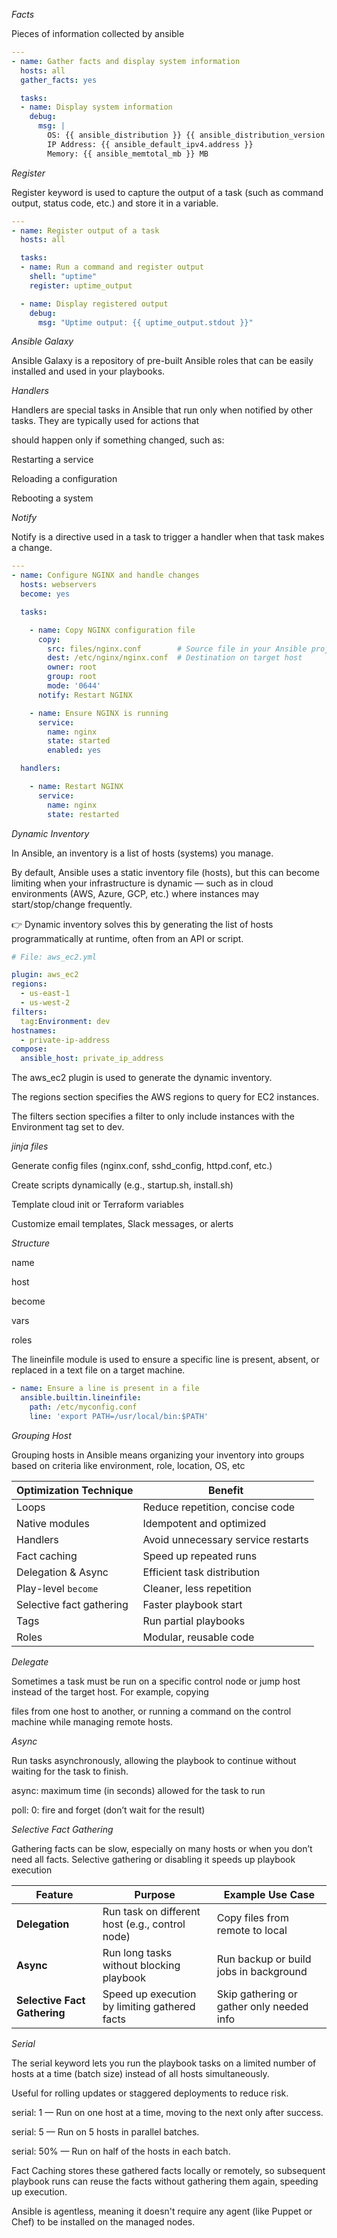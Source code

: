 *Facts*

Pieces of information collected by ansible 

```yaml
---
- name: Gather facts and display system information
  hosts: all
  gather_facts: yes

  tasks:
  - name: Display system information
    debug:
      msg: |
        OS: {{ ansible_distribution }} {{ ansible_distribution_version }}
        IP Address: {{ ansible_default_ipv4.address }}
        Memory: {{ ansible_memtotal_mb }} MB
```

*Register*

Register keyword is used to capture the output of a task (such as command output, status code, etc.) and store it in a variable.

```yaml
---
- name: Register output of a task
  hosts: all

  tasks:
  - name: Run a command and register output
    shell: "uptime"
    register: uptime_output

  - name: Display registered output
    debug:
      msg: "Uptime output: {{ uptime_output.stdout }}"
```

*Ansible Galaxy*

Ansible Galaxy is a repository of pre-built Ansible roles that can be easily installed and used in your playbooks. 

*Handlers*

Handlers are special tasks in Ansible that run only when notified by other tasks. They are typically used for actions that 

should happen only if something changed, such as:

Restarting a service

Reloading a configuration

Rebooting a system

*Notify*

Notify is a directive used in a task to trigger a handler when that task makes a change.

```yaml
---
- name: Configure NGINX and handle changes
  hosts: webservers
  become: yes

  tasks:

    - name: Copy NGINX configuration file
      copy:
        src: files/nginx.conf        # Source file in your Ansible project
        dest: /etc/nginx/nginx.conf  # Destination on target host
        owner: root
        group: root
        mode: '0644'
      notify: Restart NGINX

    - name: Ensure NGINX is running
      service:
        name: nginx
        state: started
        enabled: yes

  handlers:

    - name: Restart NGINX
      service:
        name: nginx
        state: restarted
```

*Dynamic Inventory*

In Ansible, an inventory is a list of hosts (systems) you manage.

By default, Ansible uses a static inventory file (hosts), but this can become limiting when your infrastructure is dynamic — such as in cloud environments (AWS, Azure, GCP, etc.) where instances may start/stop/change frequently.

👉 Dynamic inventory solves this by generating the list of hosts programmatically at runtime, often from an API or script.

```yaml
# File: aws_ec2.yml

plugin: aws_ec2
regions:
  - us-east-1
  - us-west-2
filters:
  tag:Environment: dev
hostnames:
  - private-ip-address
compose:
  ansible_host: private_ip_address
```
The aws_ec2 plugin is used to generate the dynamic inventory.

The regions section specifies the AWS regions to query for EC2 instances.

The filters section specifies a filter to only include instances with the Environment tag set to dev.

*jinja files*

Generate config files (nginx.conf, sshd_config, httpd.conf, etc.)

Create scripts dynamically (e.g., startup.sh, install.sh)

Template cloud init or Terraform variables

Customize email templates, Slack messages, or alerts

*Structure*

name

host

become

vars 

roles 

The lineinfile module is used to ensure a specific line is present, absent, or replaced in a text file on a target machine.

```yaml
- name: Ensure a line is present in a file
  ansible.builtin.lineinfile:
    path: /etc/myconfig.conf
    line: 'export PATH=/usr/local/bin:$PATH'
```

*Grouping Host*

Grouping hosts in Ansible means organizing your inventory into groups based on criteria like environment, role, location, OS, etc

| Optimization Technique   | Benefit                            |
| ------------------------ | ---------------------------------- |
| Loops                    | Reduce repetition, concise code    |
| Native modules           | Idempotent and optimized           |
| Handlers                 | Avoid unnecessary service restarts |
| Fact caching             | Speed up repeated runs             |
| Delegation & Async       | Efficient task distribution        |
| Play-level `become`      | Cleaner, less repetition           |
| Selective fact gathering | Faster playbook start              |
| Tags                     | Run partial playbooks              |
| Roles                    | Modular, reusable code             |

*Delegate*

Sometimes a task must be run on a specific control node or jump host instead of the target host. For example, copying 

files from one host to another, or running a command on the control machine while managing remote hosts.

*Async*

Run tasks asynchronously, allowing the playbook to continue without waiting for the task to finish.

async: maximum time (in seconds) allowed for the task to run

poll: 0: fire and forget (don’t wait for the result)

*Selective Fact Gathering*

Gathering facts can be slow, especially on many hosts or when you don’t need all facts. Selective gathering or disabling it speeds up playbook execution

| Feature                      | Purpose                                         | Example Use Case                          |
| ---------------------------- | ----------------------------------------------- | ----------------------------------------- |
| **Delegation**               | Run task on different host (e.g., control node) | Copy files from remote to local           |
| **Async**                    | Run long tasks without blocking playbook        | Run backup or build jobs in background    |
| **Selective Fact Gathering** | Speed up execution by limiting gathered facts   | Skip gathering or gather only needed info |

*Serial*

The serial keyword lets you run the playbook tasks on a limited number of hosts at a time (batch size) instead of all hosts simultaneously.

Useful for rolling updates or staggered deployments to reduce risk.

serial: 1 — Run on one host at a time, moving to the next only after success.

serial: 5 — Run on 5 hosts in parallel batches.

serial: 50% — Run on half of the hosts in each batch.

Fact Caching stores these gathered facts locally or remotely, so subsequent playbook runs can reuse the facts without gathering them again, speeding up execution.

Ansible is agentless, meaning it doesn't require any agent (like Puppet or Chef) to be installed on the managed nodes.




